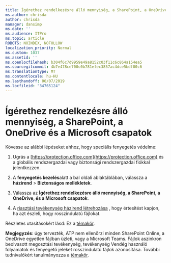```yaml
---
title: Ígérethez rendelkezésre álló mennyiség, a SharePoint, a OneDrive és a Microsoft csapatok
ms.author: chrisda
author: chrisda
manager: dansimp
ms.date: ''
ms.audience: ITPro
ms.topic: article
ROBOTS: NOINDEX, NOFOLLOW
localization_priority: Normal
ms.custom: 1037
ms.assetid: ''
ms.openlocfilehash: b304f6c7d9959e49a8152c03f11c6c864a154ea5
ms.sourcegitcommit: 4b7e478ce700c0b781efec3857ac4dce5bdf00c6
ms.translationtype: MT
ms.contentlocale: hu-HU
ms.lasthandoff: 06/07/2019
ms.locfileid: "34765124"
---
```

# <a name="atp-for-sharepoint-onedrive-and-microsoft-teams"></a>Ígérethez rendelkezésre álló mennyiség, a SharePoint, a OneDrive és a Microsoft csapatok

Kövesse az alábbi lépéseket ahhoz, hogy speciális fenyegetés védelme:

1. Ugrás a [https://protection.office.com](https://protection.office.com) és a globális rendszergazdai vagy biztonsági rendszergazdai fiókkal jelentkezzen.

2. A **fenyegetés kezelés**alatt a bal oldali ablaktáblában, válassza a **házirend** \> **Biztonságos mellékletek**.

3. Válassza az **Ígérethez rendelkezésre álló mennyiség, a SharePoint, a OneDrive, és a Microsoft csapatok**.

4. A [riasztási tevékenység házirend létrehozása](https://docs.microsoft.com/office365/securitycompliance/create-activity-alerts) , hogy értesítést kapjon, ha azt észleli, hogy rosszindulatú fájlokat.

Részletes utasításokért lásd: Ez a [témakör](https://docs.microsoft.com/office365/securitycompliance/turn-on-atp-for-spo-odb-and-teams).

**Megjegyzés**: úgy tervezték, ATP nem ellenőrzi minden SharePoint Online, a OneDrive egyetlen fájlban üzleti, vagy a Microsoft Teams. Fájlok aszinkron beolvasott megosztási tevékenység, tevékenység Vendég használó folyamatok és fenyegető jeleket rosszindulatú fájlok azonosítása. További tudnivalókért tanulmányozza a [témakör](https://docs.microsoft.com/office365/securitycompliance/atp-for-spo-odb-and-teams).
